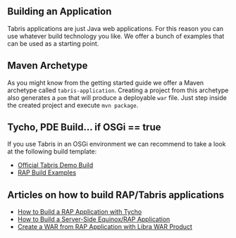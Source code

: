 ## Building an Application

Tabris applications are just Java web applications. For this reason you can use whatever build technology you like. We offer a bunch of examples that can be used as a starting point.

## Maven Archetype

As you might know from the getting started guide we offer a Maven archetype called `tabris-application`. Creating a project from this archetype also generates a `pom` that will produce a deployable `war` file. Just step inside the created project and execute `mvn package`.

## Tycho, PDE Build... if OSGi == true

If you use Tabris in an OSGi environment we can recommend to take a look at the following build template:

- [Official Tabris Demo Build](https://github.com/eclipsesource/tabris-demos/blob/master/build/com.eclipsesource.tabris.demos.build/pom.xml)
- [RAP Build Examples](https://github.com/hstaudacher/org.eclipse.rap.build.examples)

## Articles on how to build RAP/Tabris applications

- [How to Build a RAP Application with Tycho](https://eclipsesource.com/blogs/2011/01/17/how-to-build-a-rap-application-with-tycho/)
- [How to Build a Server-Side Equinox/RAP Application](https://eclipsesource.com/blogs/2011/02/07/how-to-build-a-server-side-equinoxrap-application/)
- [Create a WAR from RAP Application with Libra WAR Product](https://angelozerr.wordpress.com/2012/06/12/warproduct_step1/)
